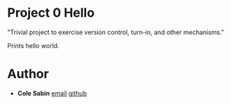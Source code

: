 # Project 0 Hello
"Trivial project to exercise version control, turn-in, and other mechanisms."

Prints hello world.

# Author
* **Cole Sabin** [email](mailto:cole.w.sabin@gmail.com) [github](https://github.com/cskozmo/)
